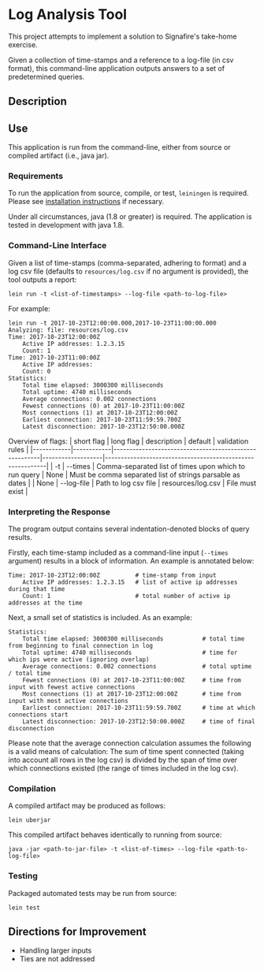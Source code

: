 # Log Analysis Tool
This project attempts to implement a solution to Signafire's take-home exercise.

Given a collection of time-stamps and a reference to a log-file (in csv format), this command-line application outputs answers to a set of predetermined queries.

## Description

## Use
This application is run from the command-line, either from source or compiled artifact (i.e., java jar).

### Requirements
To run the application from source, compile, or test, `leiningen` is required. Please see [installation instructions](https://leiningen.org/#install) if necessary.

Under all circumstances, java (1.8 or greater) is required. The application is tested in development with java 1.8.

### Command-Line Interface
Given a list of time-stamps (comma-separated, adhering to format) and a log csv file (defaults to `resources/log.csv` if no argument is provided), the tool outputs a report:

```
lein run -t <list-of-timestamps> --log-file <path-to-log-file>
```

For example:
```
lein run -t 2017-10-23T12:00:00.000,2017-10-23T11:00:00.000
Analyzing: file: resources/log.csv
Time: 2017-10-23T12:00:00Z
	Active IP addresses: 1.2.3.15
	Count: 1
Time: 2017-10-23T11:00:00Z
	Active IP addresses:
	Count: 0
Statistics:
	Total time elapsed: 3000300 milliseconds
	Total uptime: 4740 milliseconds
	Average connections: 0.002 connections
	Fewest connections (0) at 2017-10-23T11:00:00Z
	Most connections (1) at 2017-10-23T12:00:00Z
	Earliest connection: 2017-10-23T11:59:59.700Z
	Latest disconnection: 2017-10-23T12:50:00.000Z
```

Overview of flags:
| short flag | long flag  | description                                           | default           | validation rules                                          |
|------------|------------|-------------------------------------------------------|-------------------|-----------------------------------------------------------|
| -t         | --times    | Comma-separated list of times upon which to run query | None              | Must be comma separated list of strings parsable as dates |
| None       | --log-file | Path to log csv file                                  | resources/log.csv | File must exist                                           |

### Interpreting the Response
The program output contains several indentation-denoted blocks of query results.

Firstly, each time-stamp included as a command-line input (`--times` argument) results in a block of information. An example is annotated below:

```
Time: 2017-10-23T12:00:00Z          # time-stamp from input
	Active IP addresses: 1.2.3.15   # list of active ip addresses during that time
	Count: 1                        # total number of active ip addresses at the time
```

Next, a small set of statistics is included. As an example:
```
Statistics:
	Total time elapsed: 3000300 milliseconds           # total time from beginning to final connection in log
	Total uptime: 4740 milliseconds                    # time for which ips were active (ignoring overlap)
	Average connections: 0.002 connections             # total uptime / total time
	Fewest connections (0) at 2017-10-23T11:00:00Z     # time from input with fewest active connections
	Most connections (1) at 2017-10-23T12:00:00Z       # time from input with most active connections
	Earliest connection: 2017-10-23T11:59:59.700Z      # time at which connections start
	Latest disconnection: 2017-10-23T12:50:00.000Z     # time of final disconnection
```

Please note that the average connection calculation assumes the following is a valid means of calculation: The sum of time spent connected (taking into account all rows in the log csv) is divided by the span of time over which connections existed (the range of times included in the log csv).

### Compilation
A compiled artifact may be produced as follows:

```
lein uberjar
```

This compiled artifact behaves identically to running from source:

```
java -jar <path-to-jar-file> -t <list-of-times> --log-file <path-to-log-file>
```

### Testing
Packaged automated tests may be run from source:
```
lein test
```

## Directions for Improvement
- Handling larger inputs
- Ties are not addressed

